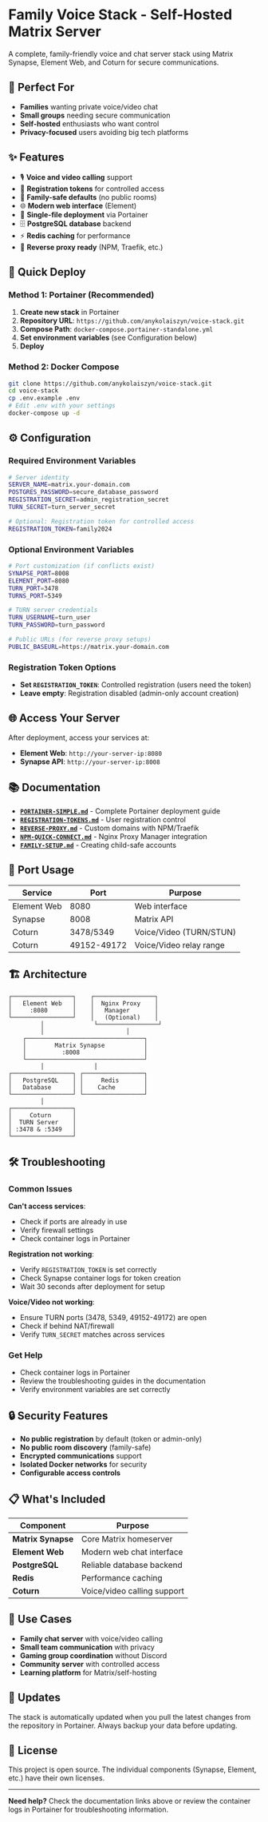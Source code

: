 # Family Voice Stack - Self-Hosted Matrix Server

A complete, family-friendly voice and chat server stack using Matrix Synapse, Element Web, and Coturn for secure communications.

## 🎯 Perfect For

- **Families** wanting private voice/video chat
- **Small groups** needing secure communication  
- **Self-hosted** enthusiasts who want control
- **Privacy-focused** users avoiding big tech platforms

## ✨ Features

- 🎙️ **Voice and video calling** support
- 🔐 **Registration tokens** for controlled access
- 👶 **Family-safe defaults** (no public rooms)
- 🌐 **Modern web interface** (Element)
- 🐳 **Single-file deployment** via Portainer
- 🗄️ **PostgreSQL database** backend
- ⚡ **Redis caching** for performance
- 🔗 **Reverse proxy ready** (NPM, Traefik, etc.)

## 🚀 Quick Deploy

### Method 1: Portainer (Recommended)

1. **Create new stack** in Portainer
2. **Repository URL**: `https://github.com/anykolaiszyn/voice-stack.git`
3. **Compose Path**: `docker-compose.portainer-standalone.yml`
4. **Set environment variables** (see Configuration below)
5. **Deploy**

### Method 2: Docker Compose

```bash
git clone https://github.com/anykolaiszyn/voice-stack.git
cd voice-stack
cp .env.example .env
# Edit .env with your settings
docker-compose up -d
```

## ⚙️ Configuration

### Required Environment Variables

```bash
# Server identity
SERVER_NAME=matrix.your-domain.com
POSTGRES_PASSWORD=secure_database_password
REGISTRATION_SECRET=admin_registration_secret
TURN_SECRET=turn_server_secret

# Optional: Registration token for controlled access
REGISTRATION_TOKEN=family2024
```

### Optional Environment Variables

```bash
# Port customization (if conflicts exist)
SYNAPSE_PORT=8008
ELEMENT_PORT=8080
TURN_PORT=3478
TURNS_PORT=5349

# TURN server credentials
TURN_USERNAME=turn_user
TURN_PASSWORD=turn_password

# Public URLs (for reverse proxy setups)
PUBLIC_BASEURL=https://matrix.your-domain.com
```

### Registration Token Options

- **Set `REGISTRATION_TOKEN`**: Controlled registration (users need the token)
- **Leave empty**: Registration disabled (admin-only account creation)

## 🌐 Access Your Server

After deployment, access your services at:

- **Element Web**: `http://your-server-ip:8080`
- **Synapse API**: `http://your-server-ip:8008`

## 📚 Documentation

- **[`PORTAINER-SIMPLE.md`](PORTAINER-SIMPLE.md)** - Complete Portainer deployment guide
- **[`REGISTRATION-TOKENS.md`](REGISTRATION-TOKENS.md)** - User registration control
- **[`REVERSE-PROXY.md`](REVERSE-PROXY.md)** - Custom domains with NPM/Traefik
- **[`NPM-QUICK-CONNECT.md`](NPM-QUICK-CONNECT.md)** - Nginx Proxy Manager integration
- **[`FAMILY-SETUP.md`](FAMILY-SETUP.md)** - Creating child-safe accounts

## 🔧 Port Usage

| Service | Port | Purpose |
|---------|------|---------|
| Element Web | 8080 | Web interface |
| Synapse | 8008 | Matrix API |
| Coturn | 3478/5349 | Voice/Video (TURN/STUN) |
| Coturn | 49152-49172 | Voice/Video relay range |

## 🏗️ Architecture

```
┌─────────────────┐    ┌─────────────────┐
│   Element Web   │    │  Nginx Proxy    │
│     :8080       │    │   Manager       │
└─────────────────┘    │   (Optional)    │
         │              └─────────────────┘
         │                       │
    ┌─────────────────────────────────┐
    │        Matrix Synapse           │
    │          :8008                  │
    └─────────────────────────────────┘
         │              │
┌─────────────────┐ ┌─────────────────┐
│   PostgreSQL    │ │     Redis       │
│   Database      │ │    Cache        │
└─────────────────┘ └─────────────────┘
         │
┌─────────────────┐
│     Coturn      │
│  TURN Server    │
│ :3478 & :5349   │
└─────────────────┘
```

## 🛠️ Troubleshooting

### Common Issues

**Can't access services**:
- Check if ports are already in use
- Verify firewall settings
- Check container logs in Portainer

**Registration not working**:
- Verify `REGISTRATION_TOKEN` is set correctly
- Check Synapse container logs for token creation
- Wait 30 seconds after deployment for setup

**Voice/Video not working**:
- Ensure TURN ports (3478, 5349, 49152-49172) are open
- Check if behind NAT/firewall
- Verify `TURN_SECRET` matches across services

### Get Help

- Check container logs in Portainer
- Review the troubleshooting guides in the documentation
- Verify environment variables are set correctly

## 🔒 Security Features

- **No public registration** by default (token or admin-only)
- **No public room discovery** (family-safe)
- **Encrypted communications** support
- **Isolated Docker networks** for security
- **Configurable access controls**

## 📋 What's Included

| Component | Purpose |
|-----------|---------|
| **Matrix Synapse** | Core Matrix homeserver |
| **Element Web** | Modern web chat interface |
| **PostgreSQL** | Reliable database backend |
| **Redis** | Performance caching |
| **Coturn** | Voice/video calling support |

## 🎯 Use Cases

- **Family chat server** with voice/video calling
- **Small team communication** with privacy
- **Gaming group coordination** without Discord
- **Community server** with controlled access
- **Learning platform** for Matrix/self-hosting

## 🔄 Updates

The stack is automatically updated when you pull the latest changes from the repository in Portainer. Always backup your data before updating.

## 📄 License

This project is open source. The individual components (Synapse, Element, etc.) have their own licenses.

---

**Need help?** Check the documentation links above or review the container logs in Portainer for troubleshooting information.
